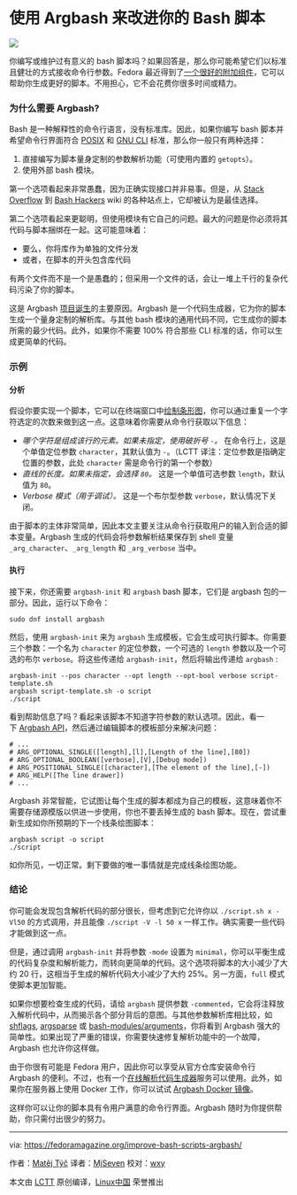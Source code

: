 使用 Argbash 来改进你的 Bash 脚本
======

![](https://fedoramagazine.org/wp-content/uploads/2017/11/argbash-1-945x400.png)

你编写或维护过有意义的 bash 脚本吗？如果回答是，那么你可能希望它们以标准且健壮的方式接收命令行参数。Fedora 最近得到了[一个很好的附加组件][2]，它可以帮助你生成更好的脚本。不用担心，它不会花费你很多时间或精力。

### 为什么需要 Argbash?

Bash 是一种解释性的命令行语言，没有标准库。因此，如果你编写 bash 脚本并希望命令行界面符合 [POSIX][3] 和 [GNU CLI][4] 标准，那么你一般只有两种选择：

1. 直接编写为脚本量身定制的参数解析功能（可使用内置的 `getopts`）。
2. 使用外部 bash 模块。

第一个选项看起来非常愚蠢，因为正确实现接口并非易事。但是，从 [Stack Overflow][5] 到 [Bash Hackers][6] wiki 的各种站点上，它却被认为是最佳选择。

第二个选项看起来更聪明，但使用模块有它自己的问题。最大的问题是你必须将其代码与脚本捆绑在一起。这可能意味着：

 * 要么，你将库作为单独的文件分发
 * 或者，在脚本的开头包含库代码

有两个文件而不是一个是愚蠢的；但采用一个文件的话，会让一堆上千行的复杂代码污染了你的脚本。

这是 Argbash [项目诞生][7]的主要原因。Argbash 是一个代码生成器，它为你的脚本生成一个量身定制的解析库。与其他 bash 模块的通用代码不同，它生成你的脚本所需的最少代码。此外，如果你不需要 100% 符合那些 CLI 标准的话，你可以生成更简单的代码。

### 示例

#### 分析

假设你要实现一个脚本，它可以在终端窗口中[绘制条形图][8]，你可以通过重复一个字符选定的次数来做到这一点。这意味着你需要从命令行获取以下信息：

 * _哪个字符是组成该行的元素。如果未指定，使用破折号 `-`。_ 在命令行上，这是个单值定位参数 `character`，其默认值为 `-`。（LCTT 译注：定位参数是指确定位置的参数，此处 `character` 需是命令行的第一个参数）
 * _直线的长度。如果未指定，会选择 `80`。_ 这是一个单值可选参数 `length`，默认值为 `80`。
 * _Verbose 模式（用于调试）。_ 这是一个布尔型参数 `verbose`，默认情况下关闭。

由于脚本的主体非常简单，因此本文主要关注从命令行获取用户的输入到合适的脚本变量。Argbash 生成的代码会将参数解析结果保存到 shell 变量 `_arg_character`、`_arg_length` 和 `_arg_verbose` 当中。

#### 执行

接下来，你还需要 `argbash-init` 和 `argbash` bash 脚本，它们是 argbash 包的一部分。因此，运行以下命令：

```
sudo dnf install argbash
```

然后，使用 `argbash-init` 来为 `argbash` 生成模板，它会生成可执行脚本。你需要三个参数：一个名为  `character` 的定位参数，一个可选的 `length` 参数以及一个可选的布尔 `verbose`。将这些传递给 `argbash-init`，然后将输出传递给 `argbash` :
```
argbash-init --pos character --opt length --opt-bool verbose script-template.sh
argbash script-template.sh -o script
./script
```

看到帮助信息了吗？看起来该脚本不知道字符参数的默认选项。因此，看一下 [Argbash API][9]，然后通过编辑脚本的模板部分来解决问题：

```
# ...
# ARG_OPTIONAL_SINGLE([length],[l],[Length of the line],[80])
# ARG_OPTIONAL_BOOLEAN([verbose],[V],[Debug mode])
# ARG_POSITIONAL_SINGLE([character],[The element of the line],[-])
# ARG_HELP([The line drawer])
# ...
```

Argbash 非常智能，它试图让每个生成的脚本都成为自己的模板，这意味着你不需要存储源模版以供进一步使用，你也不要丢掉生成的 bash 脚本。现在，尝试重新生成如你所预期的下一个线条绘图脚本：

```
argbash script -o script
./script
```

如你所见，一切正常。剩下要做的唯一事情就是完成线条绘图功能。

### 结论

你可能会发现包含解析代码的部分很长，但考虑到它允许你以 `./script.sh x -Vl50` 的方式调用，并且能像 `./script -V -l 50 x` 一样工作。确实需要一些代码才能做到这一点。

但是，通过调用 `argbash-init` 并将参数 `-mode` 设置为 `minimal`，你可以平衡生成的代码复杂度和解析能力，而转向更简单的代码。这个选项将脚本的大小减少了大约 20 行，这相当于生成的解析代码大小减少了大约 25%。另一方面，`full` 模式使脚本更加智能。

如果你想要检查生成的代码，请给 `argbash` 提供参数 `-commented`，它会将注释放入解析代码中，从而揭示各个部分背后的意图。与其他参数解析库相比较，如 [shflags][10], [argsparse][11] 或 [bash-modules/arguments][12]，你将看到 Argbash 强大的简单性。如果出现了严重的错误，你需要快速修复解析功能中的一个故障，Argbash 也允许你这样做。

由于你很有可能是 Fedora 用户，因此你可以享受从官方仓库安装命令行 Argbash 的便利。不过，也有一个[在线解析代码生成器][13]服务可以使用。此外，如果你在服务器上使用 Docker 工作，你可以试试 [Argbash Docker 镜像][14]。

这样你可以让你的脚本具有令用户满意的命令行界面。Argbash 随时为你提供帮助，你只需付出很少的努力。


--------------------------------------------------------------------------------

via: https://fedoramagazine.org/improve-bash-scripts-argbash/

作者：[Matěj Týč][a]
译者：[MjSeven](https://github.com/MjSeven)
校对：[wxy](https://github.com/wxy)

本文由 [LCTT](https://github.com/LCTT/TranslateProject) 原创编译，[Linux中国](https://linux.cn/) 荣誉推出

[a]:https://fedoramagazine.org/author/bubla/
[1]:https://fedoramagazine.org/improve-bash-scripts-argbash/
[2]:https://argbash.readthedocs.io/
[3]:http://pubs.opengroup.org/onlinepubs/9699919799/basedefs/V1_chap12.html
[4]:https://www.gnu.org/prep/standards/html_node/Command_002dLine-Interfaces.html
[5]:https://stackoverflow.com/questions/192249/how-do-i-parse-command-line-arguments-in-bash
[6]:http://wiki.bash-hackers.org/howto/getopts_tutorial
[7]:https://argbash.readthedocs.io/
[8]:http://wiki.bash-hackers.org/snipplets/print_horizontal_line
[9]:http://argbash.readthedocs.io/en/stable/guide.html#argbash-api
[10]:https://raw.githubusercontent.com/Anvil/bash-argsparse/master/argsparse.sh
[11]:https://raw.githubusercontent.com/Anvil/bash-argsparse/master/argsparse.sh
[12]:https://raw.githubusercontent.com/vlisivka/bash-modules/master/main/bash-modules/src/bash-modules/arguments.sh
[13]:https://argbash.io/generate
[14]:https://hub.docker.com/r/matejak/argbash/
